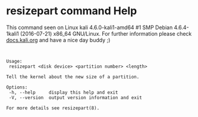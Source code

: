 # resizepart command Help
 
 This command seen on Linux kali 4.6.0-kali1-amd64 #1 SMP Debian 4.6.4-1kali1 (2016-07-21) x86_64 GNU/Linux. For further information please check [docs.kali.org](docs.kali.org) and have a nice day buddy ;) 

~~~


Usage:
 resizepart <disk device> <partition number> <length>

Tell the kernel about the new size of a partition.

Options:
 -h, --help     display this help and exit
 -V, --version  output version information and exit

For more details see resizepart(8).

~~~
